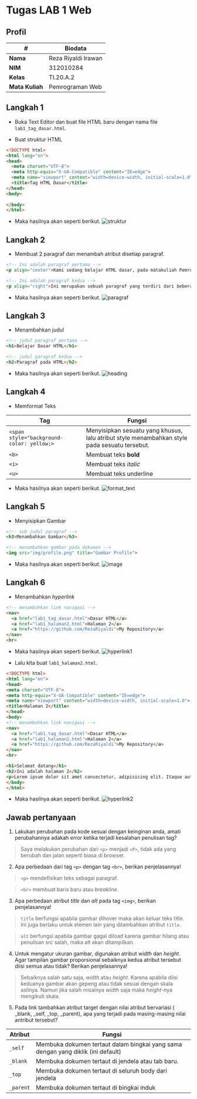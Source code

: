 # Tugas LAB 1 Web
## Profil
| # | Biodata |
| -------- | --- |
| **Nama** | Reza Riyaldi Irawan |
| **NIM** | 312010284 |
| **Kelas** | TI.20.A.2 |
| **Mata Kuliah** | Pemrograman Web |

## Langkah 1
* Buka Text Editor dan buat file HTML baru dengan nama file `lab1_tag_dasar.html`.

* Buat struktur HTML
```html
<!DOCTYPE html>
<html lang="en">
<head>
  <meta charset="UTF-8">
  <meta http-equiv="X-UA-Compatible" content="IE=edge">
  <meta name="viewport" content="width=device-width, initial-scale=1.0">
  <title>Tag HTML Dasar</title>
</head>
<body>
  
</body>
</html>

```
* Maka hasilnya akan seperti berikut.
![struktur](img/ss_struktur_html.png)

## Langkah 2
* Membuat 2 paragraf dan menambah atribut disetiap paragraf.
```html
<!-- Ini adalah paragraf pertama -->
<p align="center">Kami sedang belajar HTML dasar, pada matakuliah Pemrograman Web di Prodi Teknik Informatika Universitas Pelita Bangsa. Pelajaran pertama yang kami dapat adalah membuat tampilan web sederhana dalam rangka mengenal tag-tag dasar HTML.</p>

<!-- Ini adalah paragraf kedua -->
<p align="right">Ini merupakan sebuah paragraf yang terdiri dari beberapa kalimat yang saling mendukung sehingga menjadi satu kesatuan. Paragraf dibuat dengan menggunakan tag dasar html.</p>
```

* Maka hasilnya akan seperti berikut.
![paragraf](img/ss_paragraf.png)

## Langkah 3
* Menambahkan judul
```html
<!-- judul paragraf pertama -->
<h1>Belajar Dasar HTML</h1>

<!-- judul paragraf kedua -->
<h2>Paragraf pada HTML</h2>
```

* Maka hasilnya akan seperti berikut.
![heading](img/ss_heading.png)

## Langkah 4
* Memformat Teks

| Tag | Fungsi |
| -------- | --- |
| `<span style="background-color: yellow;>` | Menyisipkan sesuatu yang khusus, lalu atribut style menambahkan style pada sesuatu tersebut. |
| `<b>` | Membuat teks **bold** |
| `<i>` | Membuat teks _italic_ |
| `<u>` | Membuat teks underline |

* Maka hasilnya akan seperti berikut.
![format_text](img/ss_formattext.png)

## Langkah 5
* Menyisipkan Gambar
```html
<!-- sub judul paragraf -->
<h3>Menambahkan Gambar</h3>

<!-- menambahkan gambar pada dokumen -->
<img src="img/profile.png" title="Gambar Profile">
```

* Maka hasilnya akan seperti berikut.
![image](img/ss_gambar.png)

## Langkah 6
* Menambahkan _hyperlink_
```html
<!-- menambahkan link navigasi -->
<nav>
  <a href="lab1_tag_dasar.html">Dasar HTML</a>
  <a href="lab1_halaman2.html">Halaman 2</a>
  <a href="https://github.com/RezaRiyaldi">My Repository</a>
</nav>
<hr>
```
  * Maka hasilnya akan seperti berikut.
  ![hyperlink1](img/ss_hyperlink1.png)

  * Lalu kita buat `lab1_halaman2.html`.

  ```html
<!DOCTYPE html>
<html lang="en">
<head>
  <meta charset="UTF-8">
  <meta http-equiv="X-UA-Compatible" content="IE=edge">
  <meta name="viewport" content="width=device-width, initial-scale=1.0">
  <title>Halaman 2</title>
</head>
<body>
  <!-- menambahkan link navigasi -->
  <nav>
    <a href="lab1_tag_dasar.html">Dasar HTML</a>
    <a href="lab1_halaman2.html">Halaman 2</a>
    <a href="https://github.com/RezaRiyaldi">My Repository</a>
  </nav>
  <hr>

  <h1>Selamat datang</h1>
  <h2>Ini adalah halaman 2</h2>
  <p>Lorem ipsum dolor sit amet consectetur, adipisicing elit. Itaque aut velit alias, labore, voluptate, consectetur mollitia magni modi minima quam odio vitae. Molestias unde officia quos fugit magnam dolore, quisquam minus deleniti impedit pariatur sit repudiandae, quo repellendus illo consequatur temporibus, aliquid eaque provident minima! Ut iusto velit laboriosam dolores?</p>
</body>
</html>
  ```

  * Maka hasilnya akan seperti berikut.
  ![hyperlink2](img/ss_hyperlink2.png)


## Jawab pertanyaan
1. Lakukan perubahan pada kode sesuai dengan keinginan anda, amati perubahannya adakah error ketika terjadi kesalahan penulisan tag?
> Saya melakukan perubahan dari `<p>` menjadi `<P>`, tidak ada yang berubah dan jalan seperti biasa di browser.

2. Apa perbedaan dari tag `<p>` dengan tag `<br>`, berikan penjelasannya!
> `<p>` mendefisikan teks sebagai paragraf.

> `<br>` membuat baris baru atau _breakline_.

3. Apa perbedaan atribut _title_ dan _alt_ pada tag `<img>`, berikan penjelasannya!

> `title` berfungsi apabila gambar dihover maka akan keluar teks title. Ini juga berlaku untuk elemen lain yang ditambahkan atribut `title`.

> `alt` berfungsi apabila gambar gagal diload karena gambar hilang atau penulisan src salah, maka alt akan ditampilkan.

4. Untuk mengatur ukuran gambar, digunakan atribut _width_ dan _height_. Agar tampilan gambar proporsional sebaiknya kedua atribut tersebut diisi semua atau tidak? Berikan penjelasannya!

> Sebaiknya salah satu saja, _width_ atau _height_. Karena apabila diisi keduanya gambar akan gepeng atau tidak sesuai dengan skala aslinya. Namun jika salah misalnya _width_ saja maka _height_-nya mengikuti skala.

5. Pada link tambahkan atribut target dengan nilai atribut bervariasi ( _blank, _self, _top, _parent), apa yang terjadi pada masing-masing nilai antribut tersebut?

| Atribut | Fungsi |
| -------- | --- |
| `_self` | Membuka dokumen tertaut dalam bingkai yang sama dengan yang diklik (ini default) |
| `_blank` | Membuka dokumen tertaut di jendela atau tab baru. |
| `_top` | Membuka dokumen tertaut di seluruh body dari jendela |
| `_parent` | Membuka dokumen tertaut di bingkai induk |